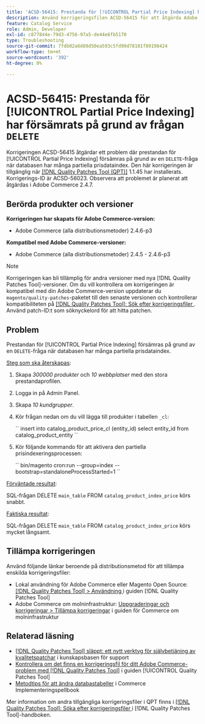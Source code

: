 ```yaml
---
title: 'ACSD-56415: Prestanda för [!UICONTROL Partial Price Indexing] har försämrats på grund av frågan "DELETE"'
description: Använd korrigeringsfilen ACSD-56415 för att åtgärda Adobe Commerce-problemet där prestandan för [!UICONTROL Partial Price Indexing] försämras på grund av en "DELETE"-fråga när databasen har många partiella prisdata att indexera.
feature: Catalog Service
role: Admin, Developer
exl-id: c877844e-79d3-4756-97a5-de44e6fb5170
type: Troubleshooting
source-git-commit: 7fdb02a6d89d50ea593c5fd99d78101f89198424
workflow-type: tm+mt
source-wordcount: '392'
ht-degree: 0%

---
```


# ACSD-56415: Prestanda för [!UICONTROL Partial Price Indexing] har försämrats på grund av frågan `DELETE`

Korrigeringen ACSD-56415 åtgärdar ett problem där prestandan för [!UICONTROL Partial Price Indexing] försämras på grund av en `DELETE`-fråga när databasen har många partiella prisdataindex. Den här korrigeringen är tillgänglig när [[!DNL Quality Patches Tool (QPT)]](https://experienceleague.adobe.com/en/docs/commerce-operations/tools/quality-patches-tool/quality-patches-tool-to-self-serve-quality-patches) 1.1.45 har installerats. Korrigerings-ID är ACSD-56023. Observera att problemet är planerat att åtgärdas i Adobe Commerce 2.4.7.

## Berörda produkter och versioner

**Korrigeringen har skapats för Adobe Commerce-version:**

* Adobe Commerce (alla distributionsmetoder) 2.4.6-p3

**Kompatibel med Adobe Commerce-versioner:**

* Adobe Commerce (alla distributionsmetoder) 2.4.5 - 2.4.6-p3

>[!NOTE]
>
>Korrigeringen kan bli tillämplig för andra versioner med nya [!DNL Quality Patches Tool]-versioner. Om du vill kontrollera om korrigeringen är kompatibel med din Adobe Commerce-version uppdaterar du `magento/quality-patches`-paketet till den senaste versionen och kontrollerar kompatibiliteten på [[!DNL Quality Patches Tool]: Sök efter korrigeringsfiler ](https://experienceleague.adobe.com/tools/commerce-quality-patches/index.html). Använd patch-ID:t som söknyckelord för att hitta patchen.

## Problem

Prestandan för [!UICONTROL Partial Price Indexing] försämras på grund av en `DELETE`-fråga när databasen har många partiella prisdataindex.

<u>Steg som ska återskapas</u>:

1. Skapa *300000 produkter* och *10 webbplatser* med den stora prestandaprofilen.
1. Logga in på Admin Panel.
1. Skapa *10 kundgrupper*.
1. Kör frågan nedan om du vill lägga till produkter i tabellen `_cl`:

   &grave;&grave;
    insert into catalog_product_price_cl (entity_id) select entity_id from catalog_product_entity
 &grave;&grave;

1. Kör följande kommando för att aktivera den partiella prisindexeringsprocessen:

   &grave;&grave;
    bin/magento cron:run --group=index --bootstrap=standaloneProcessStarted=1
 &grave;&grave;

<u>Förväntade resultat</u>:

SQL-frågan DELETE `main_table` FROM `catalog_product_index_price` körs snabbt.

<u>Faktiska resultat</u>:

SQL-frågan DELETE `main_table` FROM `catalog_product_index_price` körs mycket långsamt.

## Tillämpa korrigeringen

Använd följande länkar beroende på distributionsmetod för att tillämpa enskilda korrigeringsfiler:

* Lokal användning för Adobe Commerce eller Magento Open Source: [[!DNL Quality Patches Tool] > Användning ](/help/tools/quality-patches-tool/usage.md) i guiden [!DNL Quality Patches Tool]
* Adobe Commerce om molninfrastruktur: [Uppgraderingar och korrigeringar > Tillämpa korrigeringar](https://experienceleague.adobe.com/docs/commerce-cloud-service/user-guide/develop/upgrade/apply-patches.html) i guiden för Commerce om molninfrastruktur

## Relaterad läsning

* [[!DNL Quality Patches Tool] släppt: ett nytt verktyg för självbetjäning av kvalitetspatchar](https://experienceleague.adobe.com/en/docs/commerce-operations/tools/quality-patches-tool/quality-patches-tool-to-self-serve-quality-patches) i kunskapsbasen för support
* [Kontrollera om det finns en korrigeringsfil för ditt Adobe Commerce-problem med  [!DNL Quality Patches Tool]](/help/tools/quality-patches-tool/patches-available-in-qpt/check-patch-for-magento-issue-with-magento-quality-patches.md) i guiden [!UICONTROL Quality Patches Tool]
* [Metodtips för att ändra databastabeller](https://experienceleague.adobe.com/en/docs/commerce-operations/implementation-playbook/best-practices/development/modifying-core-and-third-party-tables#why-adobe-recommends-avoiding-modifications) i Commerce Implementeringspellbook

Mer information om andra tillgängliga korrigeringsfiler i QPT finns i [[!DNL Quality Patches Tool]: Söka efter korrigeringsfiler ](https://experienceleague.adobe.com/tools/commerce-quality-patches/index.html) i [!DNL Quality Patches Tool]-handboken.
